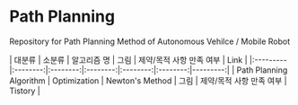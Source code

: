 # Path Planning
Repository for Path Planning Method of Autonomous Vehilce / Mobile Robot


| 대분류 | 소분류 | 알고리즘 명 | 그림 | 제약/목적 사항 만족 여부 | Link |
|:---------|:--------:|:--------:|:--------:|:--------:|:--------:|---------:|
| Path Planning Algorithm | Optimization | Newton's Method | 그림 | 제약/목적 사항 만족 여부 | Tistory |
